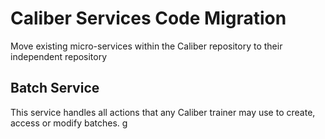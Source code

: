 # Caliber Services Code Migration

Move existing micro-services within the Caliber repository to their independent
repository

## Batch Service

This service handles all actions that any Caliber trainer may use 
to create, access or modify batches.
g
